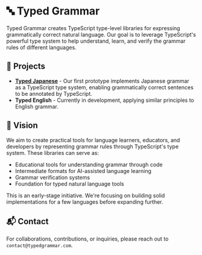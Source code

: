 # 🔤 Typed Grammar

Typed Grammar creates TypeScript type-level libraries for expressing grammatically correct natural language. Our goal is to leverage TypeScript's powerful type system to help understand, learn, and verify the grammar rules of different languages.

## 🚀 Projects

- **[Typed Japanese](https://github.com/typedgrammar/typed-japanese)** - Our first prototype implements Japanese grammar as a TypeScript type system, enabling grammatically correct sentences to be annotated by TypeScript.
- **Typed English** - Currently in development, applying similar principles to English grammar.

## 🔮 Vision

We aim to create practical tools for language learners, educators, and developers by representing grammar rules through TypeScript's type system. These libraries can serve as:

- Educational tools for understanding grammar through code
- Intermediate formats for AI-assisted language learning
- Grammar verification systems
- Foundation for typed natural language tools

This is an early-stage initiative. We're focusing on building solid implementations for a few languages before expanding further.

## 📬 Contact

For collaborations, contributions, or inquiries, please reach out to `contact@typedgrammar.com`.
